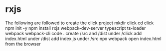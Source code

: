 # rxjs
The following are followed to create the click project
mkdir click
cd click
npm init -y
npm install rxjs webpack-dev-server typescript ts-loader webpack webpack-cli
code .
create /src and /dist under /click
add index.html under /dist
add index.js under /src
npx webpack
open index.html from the browser